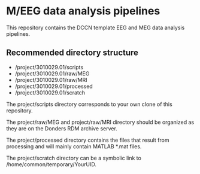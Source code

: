 # M/EEG data analysis pipelines

This repository contains the DCCN template EEG and MEG data analysis pipelines.

## Recommended directory structure
  * /project/3010029.01/scripts
  * /project/3010029.01/raw/MEG
  * /project/3010029.01/raw/MRI
  * /project/3010029.01/processed
  * /project/3010029.01/scratch

The project/scripts directory corresponds to your own clone of this repository.

The project/raw/MEG and project/raw/MRI directory should be organized as they are on the Donders RDM archive server.

The project/processed directory contains the files that result from processing and will mainly contain MATLAB *.mat files.

The project/scratch directory can be a symbolic link to /home/common/temporary/YourUID.
